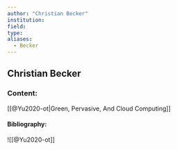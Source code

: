```yaml
---
author: "Christian Becker"
institution:
field:
type:
aliases:
  - Becker
---
```


## Christian Becker

### Content:
[[@Yu2020-ot|Green, Pervasive, And Cloud Computing]]

#### Bibliography:

![[@Yu2020-ot]]